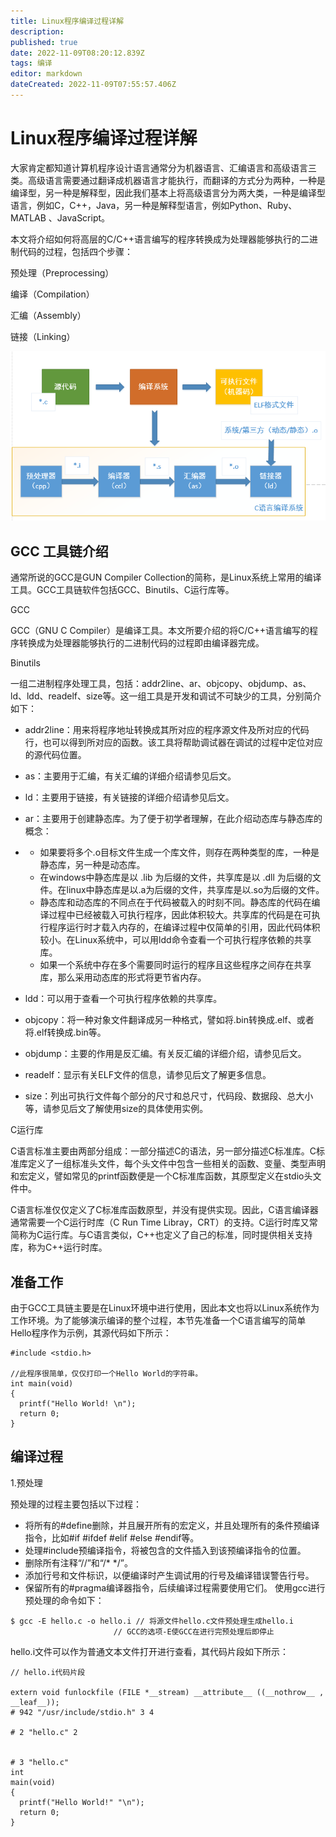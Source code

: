 ```yaml
---
title: Linux程序编译过程详解
description: 
published: true
date: 2022-11-09T08:20:12.839Z
tags: 编译
editor: markdown
dateCreated: 2022-11-09T07:55:57.406Z
---
```


# Linux程序编译过程详解
大家肯定都知道计算机程序设计语言通常分为机器语言、汇编语言和高级语言三类。高级语言需要通过翻译成机器语言才能执行，而翻译的方式分为两种，一种是编译型，另一种是解释型，因此我们基本上将高级语言分为两大类，一种是编译型语言，例如C，C++，Java，另一种是解释型语言，例如Python、Ruby、MATLAB 、JavaScript。

本文将介绍如何将高层的C/C++语言编写的程序转换成为处理器能够执行的二进制代码的过程，包括四个步骤：

预处理（Preprocessing）

编译（Compilation）

汇编（Assembly）

链接（Linking）

![2022-11-9_48738.png](/2022-11-9_48738.png)


## GCC 工具链介绍

通常所说的GCC是GUN Compiler Collection的简称，是Linux系统上常用的编译工具。GCC工具链软件包括GCC、Binutils、C运行库等。

GCC

GCC（GNU C Compiler）是编译工具。本文所要介绍的将C/C++语言编写的程序转换成为处理器能够执行的二进制代码的过程即由编译器完成。

Binutils

一组二进制程序处理工具，包括：addr2line、ar、objcopy、objdump、as、ld、ldd、readelf、size等。这一组工具是开发和调试不可缺少的工具，分别简介如下：

- addr2line：用来将程序地址转换成其所对应的程序源文件及所对应的代码行，也可以得到所对应的函数。该工具将帮助调试器在调试的过程中定位对应的源代码位置。

- as：主要用于汇编，有关汇编的详细介绍请参见后文。

- ld：主要用于链接，有关链接的详细介绍请参见后文。

- ar：主要用于创建静态库。为了便于初学者理解，在此介绍动态库与静态库的概念：

- - 如果要将多个.o目标文件生成一个库文件，则存在两种类型的库，一种是静态库，另一种是动态库。
  - 在windows中静态库是以 .lib 为后缀的文件，共享库是以 .dll 为后缀的文件。在linux中静态库是以.a为后缀的文件，共享库是以.so为后缀的文件。
  - 静态库和动态库的不同点在于代码被载入的时刻不同。静态库的代码在编译过程中已经被载入可执行程序，因此体积较大。共享库的代码是在可执行程序运行时才载入内存的，在编译过程中仅简单的引用，因此代码体积较小。在Linux系统中，可以用ldd命令查看一个可执行程序依赖的共享库。
  - 如果一个系统中存在多个需要同时运行的程序且这些程序之间存在共享库，那么采用动态库的形式将更节省内存。

- ldd：可以用于查看一个可执行程序依赖的共享库。

- objcopy：将一种对象文件翻译成另一种格式，譬如将.bin转换成.elf、或者将.elf转换成.bin等。

- objdump：主要的作用是反汇编。有关反汇编的详细介绍，请参见后文。

- readelf：显示有关ELF文件的信息，请参见后文了解更多信息。

- size：列出可执行文件每个部分的尺寸和总尺寸，代码段、数据段、总大小等，请参见后文了解使用size的具体使用实例。

C运行库

C语言标准主要由两部分组成：一部分描述C的语法，另一部分描述C标准库。C标准库定义了一组标准头文件，每个头文件中包含一些相关的函数、变量、类型声明和宏定义，譬如常见的printf函数便是一个C标准库函数，其原型定义在stdio头文件中。

C语言标准仅仅定义了C标准库函数原型，并没有提供实现。因此，C语言编译器通常需要一个C运行时库（C Run Time Libray，CRT）的支持。C运行时库又常简称为C运行库。与C语言类似，C++也定义了自己的标准，同时提供相关支持库，称为C++运行时库。


## 准备工作

由于GCC工具链主要是在Linux环境中进行使用，因此本文也将以Linux系统作为工作环境。为了能够演示编译的整个过程，本节先准备一个C语言编写的简单Hello程序作为示例，其源代码如下所示：

```
#include <stdio.h> 

//此程序很简单，仅仅打印一个Hello World的字符串。
int main(void)
{
  printf("Hello World! \n");
  return 0;
}
```

## 编译过程

1.预处理

预处理的过程主要包括以下过程：

- 将所有的#define删除，并且展开所有的宏定义，并且处理所有的条件预编译指令，比如#if #ifdef #elif #else #endif等。
- 处理#include预编译指令，将被包含的文件插入到该预编译指令的位置。
- 删除所有注释“//”和“/* */”。
- 添加行号和文件标识，以便编译时产生调试用的行号及编译错误警告行号。
- 保留所有的#pragma编译器指令，后续编译过程需要使用它们。
  使用gcc进行预处理的命令如下：
  
 ```
 $ gcc -E hello.c -o hello.i // 将源文件hello.c文件预处理生成hello.i
                        // GCC的选项-E使GCC在进行完预处理后即停止
 
 ```

hello.i文件可以作为普通文本文件打开进行查看，其代码片段如下所示：


```
// hello.i代码片段

extern void funlockfile (FILE *__stream) __attribute__ ((__nothrow__ , __leaf__));
# 942 "/usr/include/stdio.h" 3 4

# 2 "hello.c" 2


# 3 "hello.c"
int
main(void)
{
  printf("Hello World!" "\n");
  return 0;
}

```

